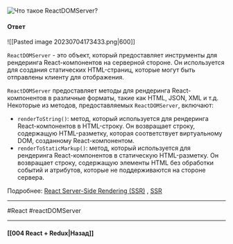 ![Что такое `ReactDOMServer`?](https://youtu.be/81yRgVQ1ciM?t=763)

#### Ответ

![[Pasted image 20230704173433.png|600]]

`ReactDOMServer` - это объект, который предоставляет инструменты для рендеринга React-компонентов на серверной стороне. Он используется для создания статических HTML-страниц, которые могут быть отправлены клиенту для отображения.

`ReactDOMServer` предоставляет методы для рендеринга React-компонентов в различные форматы, такие как HTML, JSON, XML и т.д. Некоторые из методов, предоставляемых `ReactDOMServer`, включают:

- `renderToString()`: метод, который используется для рендеринга React-компонентов в HTML-строку. Он возвращает строку, содержащую HTML-разметку, которая соответствует виртуальному DOM, созданному React-компонентом.
- `renderToStaticMarkup()`: метод, который используется для рендеринга React-компонентов в статическую HTML-разметку. Он возвращает строку, содержащую элементы HTML без обработки событий и атрибутов, которые не поддерживаются на стороне сервера.

Подробнее: [React Server-Side Rendering (SSR)](https://habr.com/ru/articles/551948/) , [SSR](https://www.youtube.com/watch?v=p0hogFeLk40)

____
#React #reactDOMServer 

____

#### [[004 React + Redux|Назад]]
